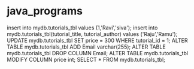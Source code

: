 # java_programs

 insert into mydb.tutorials_tbl values (1,'Ravi','siva');
insert into mydb.tutorials_tbl(tutorial_title, tutorial_author) values ('Raju','Ramu');
UPDATE mydb.tutorials_tbl  SET price = 300 WHERE tutorial_id = 1;
ALTER TABLE mydb.tutorials_tbl ADD Email varchar(255);
ALTER TABLE mydb.tutorials_tbl DROP COLUMN Email;
ALTER TABLE mydb.tutorials_tbl MODIFY COLUMN price int;
SELECT * FROM mydb.tutorials_tbl;
